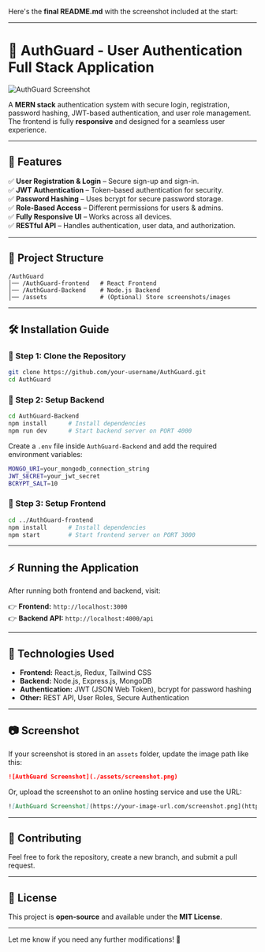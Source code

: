 Here's the **final README.md** with the screenshot included at the start:  

---

# 🔐 AuthGuard - User Authentication Full Stack Application  

![AuthGuard Screenshot](./screenshot.png)  

A **MERN stack** authentication system with secure login, registration, password hashing, JWT-based authentication, and user role management. The frontend is fully **responsive** and designed for a seamless user experience.  

---

## 🚀 Features  

✅ **User Registration & Login** – Secure sign-up and sign-in.  
✅ **JWT Authentication** – Token-based authentication for security.  
✅ **Password Hashing** – Uses bcrypt for secure password storage.  
✅ **Role-Based Access** – Different permissions for users & admins.  
✅ **Fully Responsive UI** – Works across all devices.  
✅ **RESTful API** – Handles authentication, user data, and authorization.  

---

## 📂 Project Structure  

```
/AuthGuard
│── /AuthGuard-frontend   # React Frontend
│── /AuthGuard-Backend    # Node.js Backend
│── /assets               # (Optional) Store screenshots/images
```

---

## 🛠 Installation Guide  

### 🔹 Step 1: Clone the Repository  

```sh
git clone https://github.com/your-username/AuthGuard.git
cd AuthGuard
```

### 🔹 Step 2: Setup Backend  

```sh
cd AuthGuard-Backend
npm install      # Install dependencies
npm run dev      # Start backend server on PORT 4000
```

Create a `.env` file inside `AuthGuard-Backend` and add the required environment variables:  

```sh
MONGO_URI=your_mongodb_connection_string
JWT_SECRET=your_jwt_secret
BCRYPT_SALT=10
```

### 🔹 Step 3: Setup Frontend  

```sh
cd ../AuthGuard-frontend
npm install      # Install dependencies
npm start        # Start frontend server on PORT 3000
```

---

## ⚡ Running the Application  

After running both frontend and backend, visit:  

👉 **Frontend:** `http://localhost:3000`  
👉 **Backend API:** `http://localhost:4000/api`  

---

## 📌 Technologies Used  

- **Frontend:** React.js, Redux, Tailwind CSS  
- **Backend:** Node.js, Express.js, MongoDB  
- **Authentication:** JWT (JSON Web Token), bcrypt for password hashing  
- **Other:** REST API, User Roles, Secure Authentication  

---

## 📷 Screenshot  

If your screenshot is stored in an `assets` folder, update the image path like this:  

```md
![AuthGuard Screenshot](./assets/screenshot.png)
```

Or, upload the screenshot to an online hosting service and use the URL:  

```md
![AuthGuard Screenshot](https://your-image-url.com/screenshot.png](https://res.cloudinary.com/dls2tnwrx/image/upload/v1739529674/Screenshot_2025-02-14_160814_fhaaei.png)
```

---

## 🌟 Contributing  

Feel free to fork the repository, create a new branch, and submit a pull request.  

---

## 📜 License  

This project is **open-source** and available under the **MIT License**.  

---

Let me know if you need any further modifications! 🚀
